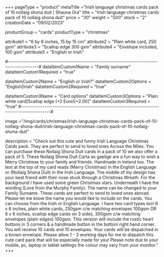 +++
pageType = "product"
metaTitle ="Irish language christmas cards pack of 10 nollaig shona duit | Shauna Gra"
title = "Irish language christmas cards pack of 10 nollaig shona duit"
price = "30"
weight = "500"
stock = "2"
creationDate = "09/02/2023"

productGroup = "cards"
productType = "christmas"
 
attribute1 = "6 by 6 inches, 15 by 15 cm" 
attribute2 = "Plain white card, 250 gsm"
attribute3 = "Scallop edge 300 gsm"
attribute4 = "Envelope included, 100 gsm"
attribute5 = "English or Irish"

#---------------------------------------------------------------------------------------------#
dataItemCustom1Name = "Family surname"
dataItemCustom1Required = "true"

dataItemCustom2Name = "English or Irish?"
dataItemCustom2Options = "English|Irish"
dataItemCustom2Required = "true"

dataItemCustom3Name = "Card options"
dataItemCustom3Options = "Plain white card|Scallop edge (+2 Euro)[+2.00]"
dataItemCustom3Required = "true"
#---------------------------------------------------------------------------------------------#
 
 
image ="/img/cards/christmas/irish-language-christmas-cards-pack-of-10-nollaig-shona-duit/irish-language-christmas-cards-pack-of-10-nollaig-shona-duit"
 
description = "Check out this cute and funny Irish Language Christmas Cards pack. They are perfect to send to loved ones Across the Miles.  You can purchase these Nollaig Shona Duit cards in a pack of 10 we also offer a pack of 5.   These Nollaig Shona Duit Carta as gaelige are a fun way to wish a Merry Christmas to your family and friends. Handmade in Ireland too. The text at the top of my card reads (Merry Christmas) in the English Language or (Nollaig Shona Duit) in the Irish Language. The middle of my design has your best friend with their nose stuck through a Christmas Wreath. For the background I have used some green Christmas stars. Underneath I have the wording (Love from the Murphy Family). The name can be changed to your Family Surname. These cards are perfect to send to loved ones abroad. Please let me know the name you would like to include on the cards. You can choose from the Irish or English Language. I have two card types too! 6 x 6 inches, plain white cards, 250gsm c/w matching envelopes 100gsm OR 6 x 6 inches, scallop edge cards on 3 sides, 300gsm c/w matching envelopes (plain edges) 100gsm. This version will include the rustic heart buttons in 3 corners & a handmade button in the bottom right hand corner. You will receive 10 cards and 10 envelopes. Your cards will be dispatched in a brown envelope. Please allow 1 - 3 working days for me to dispatch this cute card pack that will be especially made for you! Please note due to your mobile, pc, laptop or tablet settings the colour may vary from your monitor."
+++
